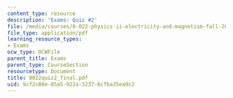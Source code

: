 ```yaml
---
content_type: resource
description: 'Exams: Quiz #2'
file: /media/courses/8-022-physics-ii-electricity-and-magnetism-fall-2002/9cf2c88e85a5922a32376cfba35ea9c2_8022quiz2_final.pdf
file_type: application/pdf
learning_resource_types:
- Exams
ocw_type: OCWFile
parent_title: Exams
parent_type: CourseSection
resourcetype: Document
title: 8022quiz2_final.pdf
uid: 9cf2c88e-85a5-922a-3237-6cfba35ea9c2
---
```

